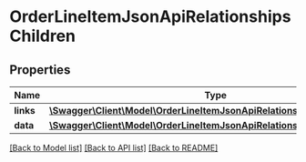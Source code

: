 # OrderLineItemJsonApiRelationshipsChildren

## Properties
Name | Type | Description | Notes
------------ | ------------- | ------------- | -------------
**links** | [**\Swagger\Client\Model\OrderLineItemJsonApiRelationshipsChildrenLinks**](OrderLineItemJsonApiRelationshipsChildrenLinks.md) |  | [optional] 
**data** | [**\Swagger\Client\Model\OrderLineItemJsonApiRelationshipsChildrenData[]**](OrderLineItemJsonApiRelationshipsChildrenData.md) |  | [optional] 

[[Back to Model list]](../../README.md#documentation-for-models) [[Back to API list]](../../README.md#documentation-for-api-endpoints) [[Back to README]](../../README.md)

